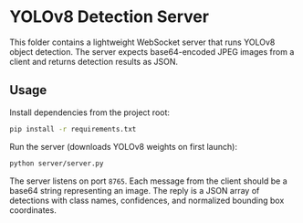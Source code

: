 # YOLOv8 Detection Server

This folder contains a lightweight WebSocket server that runs YOLOv8
object detection. The server expects base64-encoded JPEG images from a
client and returns detection results as JSON.

## Usage

Install dependencies from the project root:

```bash
pip install -r requirements.txt
```

Run the server (downloads YOLOv8 weights on first launch):

```bash
python server/server.py
```

The server listens on port `8765`. Each message from the client should
be a base64 string representing an image. The reply is a JSON array of
detections with class names, confidences, and normalized bounding box
coordinates.

